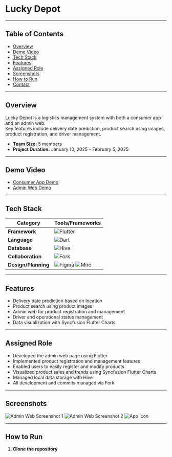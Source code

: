 # Lucky Depot

---

## Table of Contents

- [Overview](#overview)
- [Demo Video](#demo-video)
- [Tech Stack](#tech-stack)
- [Features](#features)
- [Assigned Role](#assigned-role)
- [Screenshots](#screenshots)
- [How to Run](#how-to-run)
- [Contact](#contact)

---

## Overview

Lucky Depot is a logistics management system with both a consumer app and an admin web.  
Key features include delivery date prediction, product search using images, product registration, and driver management.

- **Team Size:** 5 members  
- **Project Duration:** January 10, 2025 – February 5, 2025

---

## Demo Video

- [Consumer App Demo](https://youtube.com/shorts/8zQlRDyB8cE?feature=share)
- [Admin Web Demo](https://youtu.be/iPYmU4KXNjw)

---

## Tech Stack

| Category         | Tools/Frameworks                                                                                   |
|------------------|---------------------------------------------------------------------------------------------------|
| **Framework**    | ![Flutter](https://img.shields.io/badge/Flutter-02569B?style=for-the-badge&logo=flutter&logoColor=white) |
| **Language**     | ![Dart](https://img.shields.io/badge/Dart-0175C2?style=for-the-badge&logo=dart&logoColor=white)         |
| **Database**     | ![Hive](https://img.shields.io/badge/Hive-FFC107?style=for-the-badge&logo=hive&logoColor=white)          |
| **Collaboration**| ![Fork](https://img.shields.io/badge/Fork-181717?style=for-the-badge&logo=github&logoColor=white)        |
| **Design/Planning** | ![Figma](https://img.shields.io/badge/Figma-F24E1E?style=for-the-badge&logo=figma&logoColor=white) ![Miro](https://img.shields.io/badge/Miro-050038?style=for-the-badge&logo=miro&logoColor=white) |

---

## Features

- Delivery date prediction based on location
- Product search using product images
- Admin web for product registration and management
- Driver and operational status management
- Data visualization with Syncfusion Flutter Charts

---

## Assigned Role

- Developed the admin web page using Flutter
- Implemented product registration and management features
- Enabled users to easily register and modify products
- Visualized product sales and trends using Syncfusion Flutter Charts
- Managed local data storage with Hive
- All development and commits managed via Fork

---

## Screenshots

![Admin Web Screenshot 1](image/admin_web1.png)
![Admin Web Screenshot 2](image/admin_web2.png)
![App Icon](image/lucky_depot_icon.png)

---

## How to Run

1. **Clone the repository**
